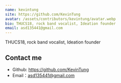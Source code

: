 ```yaml
---
name: kevintung
site: https://github.com/KevinTung
avatar: /assets/contributors/kevintung/avatar.webp
bio: THUCS18, rock band vocalist, Ideation founder
email: asd135441@gmail.com
--- 
```


THUCS18, rock band vocalist, Ideation founder

## Contact me

- Github: <https://github.com/KevinTung>
- Email：<asd135441@gmail.com>
